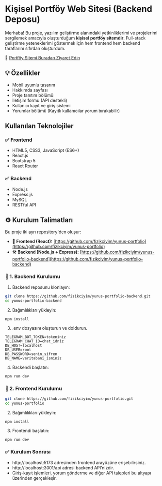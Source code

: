 # Kişisel Portföy Web Sitesi (Backend Deposu)

Merhaba! Bu proje, yazılım geliştirme alanındaki yetkinliklerimi ve projelerimi sergilemek amacıyla oluşturduğum **kişisel portföy sitemdir**. Full-stack geliştirme yeteneklerimi göstermek için hem frontend hem backend taraflarını sıfırdan oluşturdum.

🔗 [Portföy Sitemi Buradan Ziyaret Edin](https://yunuskarasen.com)

## 💡 Özellikler

- Mobil uyumlu tasarım
- Hakkımda sayfası
- Proje tanıtım bölümü
- İletişim formu (API destekli)
- Kullanıcı kayıt ve giriş sistemi
- Yorumlar bölümü (Kayıtlı kullanıcılar yorum bırakabilir)

## Kullanılan Teknolojiler

### ✅ Frontend

- HTML5, CSS3, JavaScript (ES6+)
- React.js
- Bootstrap 5
- React Router

### ✅ Backend

- Node.js
- Express.js
- MySQL
- RESTful API

## ⚙️ Kurulum Talimatları

Bu proje iki ayrı repository'den oluşur:

- 🎨 **Frontend (React):** [https://github.com/fizikciyim/yunus-portfolio](https://github.com/fizikciyim/yunus-portfolio)
- 🛠️ **Backend (Node.js + Express):** [https://github.com/fizikciyim/yunus-portfolio-backend](https://github.com/fizikciyim/yunus-portfolio-backend)

### 🔽 1. Backend Kurulumu

1. Backend reposunu klonlayın:

```bash
git clone https://github.com/fizikciyim/yunus-portfolio-backend.git
cd yunus-portfolio-backend
```

2. Bağımlılıkları yükleyin:

```bash
npm install
```

3. .env dosyasını oluşturun ve doldurun.

```
TELEGRAM_BOT_TOKEN=tokeniniz
TELEGRAM_CHAT_ID=chat_idniz
DB_HOST=localhost
DB_USER=root
DB_PASSWORD=senin_sifren
DB_NAME=veritabani_isminiz
```

4. Backendi başlatın:

```
npm run dev
```

### 🔽 2. Frontend Kurulumu

```bash
git clone https://github.com/fizikciyim/yunus-portfolio.git
cd yunus-portfolio
```

2. Bağımlılıkları yükleyin:

```bash
npm install
```

3. Frontendi başlatın:

```
npm run dev
```

### ✅ Kurulum Sonrası

- http://localhost:5173 adresinden frontend arayüzüne erişebilirsiniz.
- http://localhost:3001/api adresi backend API’nizdir.
- Giriş-kayıt işlemleri, yorum gönderme ve diğer API talepleri bu altyapı üzerinden gerçekleşir.
